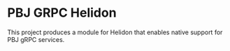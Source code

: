 # PBJ GRPC Helidon

This project produces a module for Helidon that enables native support for PBJ
gRPC services.